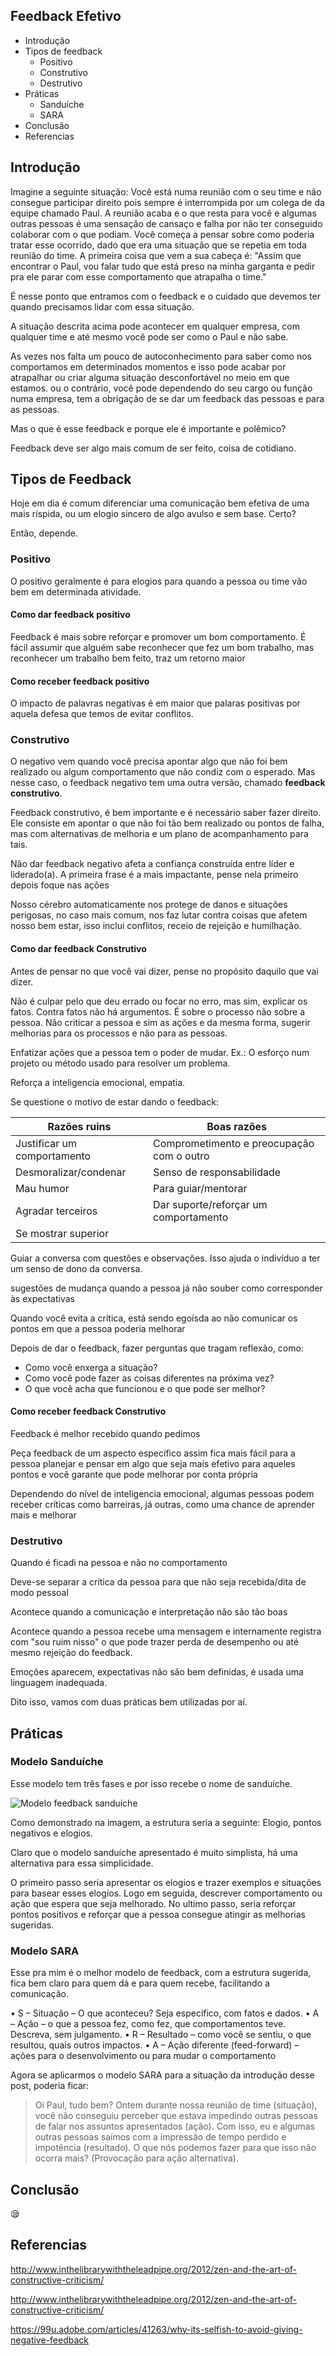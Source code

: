## Feedback Efetivo

- Introdução
- Tipos de feedback
  - Positivo
  - Construtivo
  - Destrutivo
- Práticas
  - Sanduíche
  - SARA
- Conclusão
- Referencias

## Introdução

Imagine a seguinte situação:
Você está numa reunião com o seu time e não consegue participar direito pois sempre é interrompida por um colega de da equipe chamado Paul. A reunião acaba e o que resta para você e algumas outras pessoas é uma sensação de cansaço e falha por não ter conseguido colaborar com o que podiam. Você começa a pensar sobre como poderia tratar esse ocorrido, dado que era uma situação que se repetia em toda reunião do time. A primeira coisa que vem a sua cabeça é: "Assim que encontrar o Paul, vou falar tudo que está preso na minha garganta e pedir pra ele parar com esse comportamento que atrapalha o time."

É nesse ponto que entramos com o feedback e o cuidado que devemos ter quando precisamos lidar com essa situação.

A situação descrita acima pode acontecer em qualquer empresa, com qualquer time e até mesmo você pode ser como o Paul e não sabe.

As vezes nos falta um pouco de autoconhecimento para saber como nos comportamos em determinados momentos e isso pode acabar por atrapalhar ou criar alguma situação desconfortável no meio em que estamos. ou o contrário, você pode dependendo do seu cargo ou função numa empresa, tem a obrigação de se dar um feedback das pessoas e para as pessoas.

Mas o que é esse feedback e porque ele é importante e polêmico?

Feedback deve ser algo mais comum de ser feito, coisa de cotidiano.


## Tipos de Feedback

Hoje em dia é comum diferenciar uma comunicação bem efetiva de uma mais ríspida, ou um elogio sincero de algo avulso e sem base. Certo?

Então, depende.

### Positivo

O positivo geralmente é para elogios para quando a pessoa ou time vão bem em determinada atividade.

#### Como dar feedback positivo

Feedback é mais sobre reforçar e promover um bom comportamento.
É fácil assumir que alguém sabe reconhecer que fez um bom trabalho, mas reconhecer um trabalho bem feito, traz um retorno maior

#### Como receber feedback positivo
O impacto de palavras negativas é em maior que palaras positivas por aquela defesa que temos de evitar conflitos.

### Construtivo

O negativo vem quando você precisa apontar algo que não foi bem realizado ou algum comportamento que não condiz com o esperado. Mas nesse caso, o feedback negativo tem uma outra versão, chamado **feedback construtivo**.

Feedback construtivo, é bem importante e é necessário saber fazer direito. Ele consiste em apontar o que não foi tão bem realizado ou pontos de falha, mas com alternativas de melhoria e um plano de acompanhamento para tais.

Não dar feedback negativo afeta a confiança construída entre líder e liderado(a).
A primeira frase é a mais impactante, pense nela primeiro depois foque nas ações

Nosso cérebro automaticamente nos protege de danos e situações perigosas, no caso mais comum, nos faz lutar contra coisas que afetem nosso bem estar, isso inclui conflitos, receio de rejeição e humilhação.

#### Como dar feedback Construtivo
Antes de pensar no que você vai dizer, pense no propósito daquilo que vai dizer.

Não é culpar pelo que deu errado ou focar no erro, mas sim, explicar os fatos. Contra fatos não há argumentos. É sobre o processo não sobre a pessoa. Não criticar a pessoa e sim as ações e da mesma forma, sugerir melhorias para os processos e não para as pessoas.

Enfatizar ações que a pessoa tem o poder de mudar. Ex.: O esforço num projeto ou método usado para resolver um problema.

Reforça a inteligencia emocional, empatia.

Se questione o motivo de estar dando o feedback:

Razões ruins   | Boas razões
--------- | ------
Justificar um comportamento | Comprometimento e preocupação com o outro
Desmoralizar/condenar | Senso de responsabilidade
Mau humor | Para guiar/mentorar
Agradar terceiros | Dar suporte/reforçar um comportamento
Se mostrar superior | 

Guiar a conversa com questões e observações. Isso ajuda o indivíduo a ter um senso de dono da conversa.

sugestões de mudança quando a pessoa já não souber como corresponder às expectativas

Quando você evita a crítica, está sendo egoísda ao não comunicar os pontos em que a pessoa poderia melhorar

Depois de dar o feedback, fazer perguntas que tragam reflexão, como:
- Como você enxerga a situação?
- Como você pode fazer as coisas diferentes na próxima vez?
- O que você acha que funcionou e o que pode ser melhor?

#### Como receber feedback Construtivo

Feedback é melhor recebido quando pedimos

Peça feedback de um aspecto específico assim fica mais fácil para a pessoa planejar e pensar em algo que seja mais efetivo para aqueles pontos e você garante que pode melhorar por conta própria

Dependendo do nível de inteligencia emocional, algumas pessoas podem receber críticas como barreiras, já outras, como uma chance de aprender mais e melhorar

### Destrutivo

Quando é ficadi na pessoa e não no comportamento

Deve-se separar a crítica da pessoa para que não seja recebida/dita de modo pessoal

Acontece quando a comunicação e interpretação não são tão boas

Acontece quando a pessoa recebe uma mensagem e internamente registra com "sou ruim nisso" o que pode trazer perda de desempenho ou até mesmo rejeição do feedback.

Emoções aparecem, expectativas não são bem definidas, é usada uma linguagem inadequada.

Dito isso, vamos com duas práticas bem utilizadas por aí.

## Práticas

### Modelo Sanduíche

Esse modelo tem três fases e por isso recebe o nome de sanduíche.

![Modelo feedback sanduíche](https://dev-to-uploads.s3.amazonaws.com/uploads/articles/dmn14ho8i66l6ipkstg8.jpg)

Como demonstrado na imagem, a estrutura seria a seguinte: Elogio, pontos negativos e elogios. 

Claro que o modelo sanduíche apresentado é muito simplista, há uma alternativa para essa simplicidade.

O primeiro passo seria apresentar os elogios e trazer exemplos e situações para basear esses elogios. Logo em seguida, descrever comportamento ou ação que espera que seja melhorado. No ultimo passo, seria reforçar pontos positivos e reforçar que a pessoa consegue atingir as melhorias sugeridas.


### Modelo SARA

Esse pra mim é o melhor modelo de feedback, com a estrutura sugerida, fica bem claro para quem dá e para quem recebe, facilitando a comunicação.

• S – Situação – O que aconteceu? Seja específico, com fatos e dados.
• A – Ação – o que a pessoa fez, como fez, que comportamentos teve. Descreva, sem julgamento.
• R – Resultado – como você se sentiu, o que resultou, quais outros impactos.
• A – Ação diferente (feed-forward) – ações para o desenvolvimento ou para mudar o comportamento
 
Agora se aplicarmos o modelo SARA para a situação da introdução desse post, poderia ficar:

> Oi Paul, tudo bem? Ontem durante nossa reunião de time (situação), você não conseguiu perceber que estava impedindo outras pessoas de falar nos assuntos apresentados (ação). Com isso, eu e algumas outras pessoas saímos com a impressão de tempo perdido e impotência (resultado). O que nós podemos fazer para que isso não ocorra mais? (Provocação para ação alternativa). 

## Conclusão
😪


## Referencias

http://www.inthelibrarywiththeleadpipe.org/2012/zen-and-the-art-of-constructive-criticism/

http://www.inthelibrarywiththeleadpipe.org/2012/zen-and-the-art-of-constructive-criticism/

https://99u.adobe.com/articles/41263/why-its-selfish-to-avoid-giving-negative-feedback


